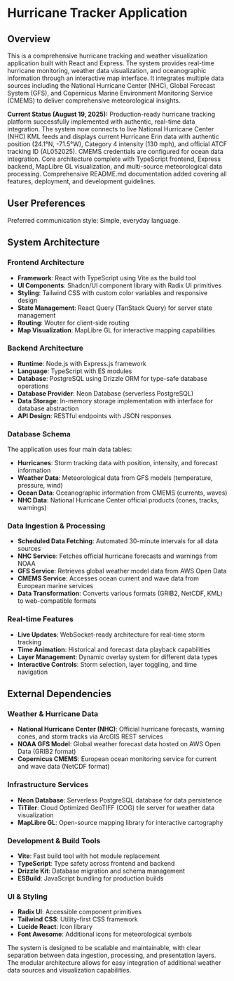 # Hurricane Tracker Application

## Overview

This is a comprehensive hurricane tracking and weather visualization application built with React and Express. The system provides real-time hurricane monitoring, weather data visualization, and oceanographic information through an interactive map interface. It integrates multiple data sources including the National Hurricane Center (NHC), Global Forecast System (GFS), and Copernicus Marine Environment Monitoring Service (CMEMS) to deliver comprehensive meteorological insights.

**Current Status (August 19, 2025):** Production-ready hurricane tracking platform successfully implemented with authentic, real-time data integration. The system now connects to live National Hurricane Center (NHC) KML feeds and displays current Hurricane Erin data with authentic position (24.1°N, -71.5°W), Category 4 intensity (130 mph), and official ATCF tracking ID (AL052025). CMEMS credentials are configured for ocean data integration. Core architecture complete with TypeScript frontend, Express backend, MapLibre GL visualization, and multi-source meteorological data processing. Comprehensive README.md documentation added covering all features, deployment, and development guidelines.

## User Preferences

Preferred communication style: Simple, everyday language.

## System Architecture

### Frontend Architecture
- **Framework**: React with TypeScript using Vite as the build tool
- **UI Components**: Shadcn/UI component library with Radix UI primitives
- **Styling**: Tailwind CSS with custom color variables and responsive design
- **State Management**: React Query (TanStack Query) for server state management
- **Routing**: Wouter for client-side routing
- **Map Visualization**: MapLibre GL for interactive mapping capabilities

### Backend Architecture
- **Runtime**: Node.js with Express.js framework
- **Language**: TypeScript with ES modules
- **Database**: PostgreSQL using Drizzle ORM for type-safe database operations
- **Database Provider**: Neon Database (serverless PostgreSQL)
- **Data Storage**: In-memory storage implementation with interface for database abstraction
- **API Design**: RESTful endpoints with JSON responses

### Database Schema
The application uses four main data tables:
- **Hurricanes**: Storm tracking data with position, intensity, and forecast information
- **Weather Data**: Meteorological data from GFS models (temperature, pressure, wind)
- **Ocean Data**: Oceanographic information from CMEMS (currents, waves)
- **NHC Data**: National Hurricane Center official products (cones, tracks, warnings)

### Data Ingestion & Processing
- **Scheduled Data Fetching**: Automated 30-minute intervals for all data sources
- **NHC Service**: Fetches official hurricane forecasts and warnings from NOAA
- **GFS Service**: Retrieves global weather model data from AWS Open Data
- **CMEMS Service**: Accesses ocean current and wave data from European marine services
- **Data Transformation**: Converts various formats (GRIB2, NetCDF, KML) to web-compatible formats

### Real-time Features
- **Live Updates**: WebSocket-ready architecture for real-time storm tracking
- **Time Animation**: Historical and forecast data playback capabilities  
- **Layer Management**: Dynamic overlay system for different data types
- **Interactive Controls**: Storm selection, layer toggling, and time navigation

## External Dependencies

### Weather & Hurricane Data
- **National Hurricane Center (NHC)**: Official hurricane forecasts, warning cones, and storm tracks via ArcGIS REST services
- **NOAA GFS Model**: Global weather forecast data hosted on AWS Open Data (GRIB2 format)
- **Copernicus CMEMS**: European ocean monitoring service for current and wave data (NetCDF format)

### Infrastructure Services
- **Neon Database**: Serverless PostgreSQL database for data persistence
- **TiTiler**: Cloud Optimized GeoTIFF (COG) tile server for weather data visualization
- **MapLibre GL**: Open-source mapping library for interactive cartography

### Development & Build Tools
- **Vite**: Fast build tool with hot module replacement
- **TypeScript**: Type safety across frontend and backend
- **Drizzle Kit**: Database migration and schema management
- **ESBuild**: JavaScript bundling for production builds

### UI & Styling
- **Radix UI**: Accessible component primitives
- **Tailwind CSS**: Utility-first CSS framework
- **Lucide React**: Icon library
- **Font Awesome**: Additional icons for meteorological symbols

The system is designed to be scalable and maintainable, with clear separation between data ingestion, processing, and presentation layers. The modular architecture allows for easy integration of additional weather data sources and visualization capabilities.